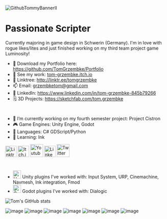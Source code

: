 ![GithubTommyBannerII](https://user-images.githubusercontent.com/107462457/236689027-8b4fa711-6332-4859-a344-820cf2f46b27.png)

# Passionate Scripter
Currently majoring in game design in Schwerin (Germany).
I'm in love with rogue likes/lites and just finished working on my third team project game Luminosity!

- 💼 Download my Portfolio here: https://github.com/TomGrzembke/Portfolio
- 👾 See my work: [tom-grzembke.itch.io](https://tom-grzembke.itch.io)
- 🌳 Linktree: http://linktr.ee/tomgrzembke
- 📫 Email: grzembketom@gmail.com
- 👥 LinkedIn: https://www.linkedin.com/in/tom-grzembke-845b79266
- 🗒️ 3D Projects: https://sketchfab.com/tom.grzembke
#
- 🔭 I’m currently working on my fourth semester project: Project Cistron
- 🎮 Game Engines: Unity Engine, Godot
- 📗 Languages: C# GDScript/Python
- 🌱 Learning: Ink

[<img src='https://user-images.githubusercontent.com/107462457/236709926-eb4a91da-cde6-41db-973c-8803be4f8f8a.png' alt='Linktree' height='35'>](http://linktr.ee/tomgrzembke)
[<img src='https://user-images.githubusercontent.com/107462457/236710107-7cd28589-c4e8-4797-bfc9-600ba72787a5.png' alt='Itch.io' height='35'>](https://tom-grzembke.itch.io)
[<img src='https://user-images.githubusercontent.com/107462457/236710406-5ff65efc-004f-4085-8662-ac7239b828bf.png' alt='Youtube' height='40'>](https://www.youtube.com/channel/UCwj4prmUrsabkZElNnRQOsw)
[<img src='https://user-images.githubusercontent.com/107462457/236710152-5a78f4ba-5d5f-4804-9fa8-e523d9386e11.png' alt='LinkedIn' height='35'>](https://www.linkedin.com/in/tom-grzembke-845b79266)
[<img src='https://user-images.githubusercontent.com/107462457/236710158-0e3b4d12-6e67-4a59-bfaf-e0a07c4b451c.png' alt = 'Twitter' height='40'>](https://twitter.com/https://twitter.com/tommyaturwindow)
#
- [<img src='https://github.com/TomGrzembke/TomGrzembke/assets/107462457/45bd5761-af47-482c-9c66-d24e8f8eb1e2' alt = 'Unity' height='25'>]([https://godotengine.org](https://unity.com/de)) Unity plugins I've worked with: Input System, URP, Cinemachine, Navmesh, Ink integration, Fmod
- [<img src='https://github.com/TomGrzembke/TomGrzembke/assets/107462457/5a4c19bb-2494-4926-9113-5185cf26a164' alt = 'Godot' height='25'>](https://godotengine.org) Godot plugins I've worked with: Dialogic

![Tom's GitHub stats](https://github-readme-stats.vercel.app/api?username=tomgrzembke&theme=dark&show_icons=true)

![image](https://user-images.githubusercontent.com/107462457/237038937-454e6ecb-d5e0-44ce-af3d-a5b0c5490e2e.png)
![image](https://user-images.githubusercontent.com/107462457/237039135-fb5b60e6-99b6-4947-8617-090e78bdf2dc.png)
![image](https://user-images.githubusercontent.com/107462457/237039215-d4389c36-61c5-46a6-9287-c1103dacb6e6.png)
![image](https://user-images.githubusercontent.com/107462457/237039267-c150afec-eff7-45ae-a431-c96fd136a716.png)
![image](https://user-images.githubusercontent.com/107462457/237039324-29821e2c-d069-457a-9dad-fc612064c100.png)
![image](https://user-images.githubusercontent.com/107462457/237039365-d912894f-ac78-4ad8-a026-9ffeb5aadca6.png)
![image](https://user-images.githubusercontent.com/107462457/237039487-8155e6dc-1202-44a4-933c-795a99d9dd24.png)
